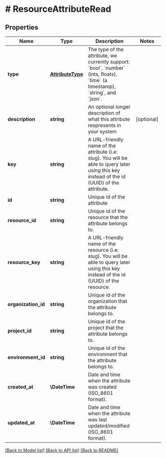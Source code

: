 # # ResourceAttributeRead

## Properties

Name | Type | Description | Notes
------------ | ------------- | ------------- | -------------
**type** | [**AttributeType**](AttributeType.md) | The type of the attribute, we currently support: &#x60;bool&#x60;, &#x60;number&#x60; (ints, floats), &#x60;time&#x60; (a timestamp), &#x60;string&#x60;, and &#x60;json&#x60;. |
**description** | **string** | An optional longer description of what this attribute respresents in your system | [optional]
**key** | **string** | A URL-friendly name of the attribute (i.e: slug). You will be able to query later using this key instead of the id (UUID) of the attribute. |
**id** | **string** | Unique id of the attribute |
**resource_id** | **string** | Unique id of the resource that the attribute belongs to. |
**resource_key** | **string** | A URL-friendly name of the resource (i.e: slug). You will be able to query later using this key instead of the id (UUID) of the resource. |
**organization_id** | **string** | Unique id of the organization that the attribute belongs to. |
**project_id** | **string** | Unique id of the project that the attribute belongs to. |
**environment_id** | **string** | Unique id of the environment that the attribute belongs to. |
**created_at** | **\DateTime** | Date and time when the attribute was created (ISO_8601 format). |
**updated_at** | **\DateTime** | Date and time when the attribute was last updated/modified (ISO_8601 format). |

[[Back to Model list]](../../README.md#models) [[Back to API list]](../../README.md#endpoints) [[Back to README]](../../README.md)
